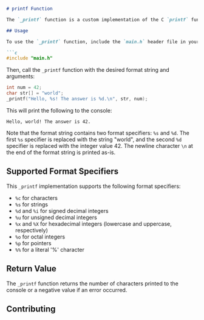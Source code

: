 ```markdown
# printf Function

The `_printf` function is a custom implementation of the C `printf` function that takes a format string and a variable number of arguments, and prints the formatted output to the console.

## Usage

To use the `_printf` function, include the `main.h` header file in your C program:

```c
#include "main.h"
```

Then, call the `_printf` function with the desired format string and arguments:

```c
int num = 42;
char str[] = "world";
_printf("Hello, %s! The answer is %d.\n", str, num);
```

This will print the following to the console:

```
Hello, world! The answer is 42.
```

Note that the format string contains two format specifiers: `%s` and `%d`. The first `%s` specifier is replaced with the string "world", and the second `%d` specifier is replaced with the integer value 42. The newline character `\n` at the end of the format string is printed as-is.

## Supported Format Specifiers

This `_printf` implementation supports the following format specifiers:

- `%c` for characters
- `%s` for strings
- `%d` and `%i` for signed decimal integers
- `%u` for unsigned decimal integers
- `%x` and `%X` for hexadecimal integers (lowercase and uppercase, respectively)
- `%o` for octal integers
- `%p` for pointers
- `%%` for a literal '%' character

## Return Value

The `_printf` function returns the number of characters printed to the console or a negative value if an error occurred.

## Contributing

```If you would like to contribute to this project, please open a pull request with your changes. All contributions are welcome!
